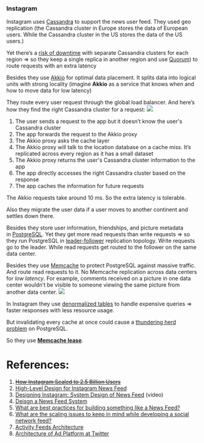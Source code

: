 
### Instagram

Instagram uses [Cassandra](Cassandra.md) to support the news user feed. They used geo replication (the Cassandra cluster in Europe stores the data of European users. While the Cassandra cluster in the US stores the data of the US users.)

Yet there’s a [risk of downtime](The%20Real%20Cost%20of%20Slow%20Time%20vs%20Downtime.md) with separate Cassandra clusters for each region => so they keep a single replica in another region and use [Quorum](Quorum.md)) to route requests with an extra latency

Besides they use [Akkio](https://engineering.fb.com/2018/10/08/core-infra/akkio/) for optimal data placement. It splits data into logical units with strong locality (imagine **Akkio** as a service that knows when and how to move data for low latency)

They route every user request through the global load balancer. And here’s how they find the right Cassandra cluster for a request:
![](Pasted%20image%2020240623174337.png)
1. The user sends a request to the app but it doesn’t know the user's Cassandra cluster
2. The app forwards the request to the Akkio proxy
3. The Akkio proxy asks the cache layer
4. The Akkio proxy will talk to the location database on a cache miss. It’s replicated across every region as it has a small dataset
5. The Akkio proxy returns the user's Cassandra cluster information to the app
6. The app directly accesses the right Cassandra cluster based on the response
7. The app caches the information for future requests

The Akkio requests take around 10 ms. So the extra latency is tolerable.

Also they migrate the user data if a user moves to another continent and settles down there.

Besides they store user information, friendships, and picture metadata in [PostgreSQL](https://www.postgresql.org/). Yet they get more read requests than write requests => so they run PostgreSQL in [leader-follower](Single%20leader.md) replication topology. Write requests go to the leader. While read requests get routed to the follower on the same data center.

Besides they use [Memcache](https://memcached.org/) to protect PostgreSQL against massive traffic. And route read requests to it. No Memcache replication across data centers for _low latency_.
For example, comments received on a picture in one data center wouldn’t be visible to someone viewing the same picture from another data center.
![](Pasted%20image%2020240623184601.png)

In Instagram they use [denormalized tables](https://www.splunk.com/en_us/blog/learn/data-denormalization.html) to handle expensive queries => faster responses with less resource usage.

But invalidating every cache at once could cause a [thundering herd problem](https://en.wikipedia.org/wiki/Thundering_herd_problem) on PostgreSQL.

So they use [**Memcache lease**](Memcached.md).

# References:

1. ~~[How Instagram Scaled to 2.5 Billion Users](https://newsletter.systemdesign.one/p/instagram-infrastructure?utm_source=substack&publication_id=1511845&post_id=145237784&utm_medium=email&utm_content=share&utm_campaign=email-share&triggerShare=true&isFreemail=true&r=1vxw4z&triedRedirect=true)~~
2. [High-Level Design for Instagram News Feed](https://medium.com/@interviewready/high-level-design-for-instagram-news-feed-423773d790f8)
3. [Designing Instagram: System Design of News Feed](https://www.youtube.com/watch?v=QmX2NPkJTKg&list=PLMCXHnjXnTnvo6alSjVkgxV-VH6EPyvoX&index=23) (video)
4. [Deisgn a News Feed System](https://medium.com/@bansal_ankur/design-a-news-feed-system-6bf42e9f03fb)
5. [What are best practices for building something like a News Feed?](http://www.quora.com/What-are-best-practices-for-building-something-like-a-News-Feed)
6. [What are the scaling issues to keep in mind while developing a social network feed?](http://www.quora.com/Activity-Streams/What-are-the-scaling-issues-to-keep-in-mind-while-developing-a-social-network-feed)
7. [Activity Feeds Architecture](http://www.slideshare.net/danmckinley/etsy-activity-feeds-architecture)
8. [Architecture of Ad Platform at Twitter](https://blog.twitter.com/engineering/en_us/topics/infrastructure/2020/building-twitters-ad-platform-architecture-for-the-future.html)